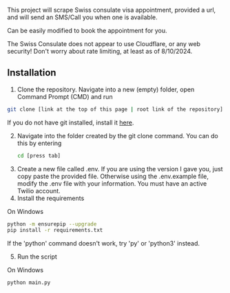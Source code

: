This project will scrape Swiss consulate visa appointment, provided a url, and will send an SMS/Call you when one is available.

Can be easily modified to book the appointment for you.

The Swiss Consulate does not appear to use Cloudflare, or any web security! Don't worry about rate limiting, at least as of 8/10/2024.

## Installation

1. Clone the repository. Navigate into a new (empty) folder, open Command Prompt (CMD) and run

```bash
git clone [link at the top of this page | root link of the repository]
```

 If you do not have git installed, install it [here](https://www.computerhope.com/issues/ch001927.htm).

2. Navigate into the folder created by the git clone command. You can do this by entering
   ```bash
   cd [press tab]
   ```
3. Create a new file called .env. If you are using the version I gave you, just copy paste the provided file. Otherwise using the .env.example file, modify the .env file with your information. You must have an active Twilio account.
4. Install the requirements

On Windows
```bash
python -m ensurepip --upgrade
pip install -r requirements.txt
```

If the 'python' command doesn't work, try 'py' or 'python3' instead.

5. Run the script

On Windows
```bash
python main.py
```
